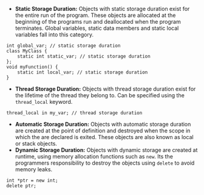 - **Static Storage Duration:** Objects with static storage duration exist for the entire run of the program. These objects are allocated at the beginning of the programs run and deallocated when the program terminates. Global variables, static data members and static local variables fall into this category.
```
int global_var; // static storage duration
class MyClass {
	static int static_var; // static storage duration
};
void myFunction() {
	static int local_var; // static storage duration
}
```

- **Thread Storage Duration:**  Objects with thread storage duration exist for the lifetime of the thread they belong to. Can be specified using the `thread_local` keyword.
```
thread_local in my_var; // thread storage duration
```

- **Automatic Storage Duration:** Objects with automatic storage duration are created at the point of definition and destroyed when the scope in which the are declared is exited. These objects are also known as local or stack objects.
- **Dynamic Storage Duration:** Objects with dynamic storage are created at runtime, using memory allocation functions such as `new`. Its the programmers responsibility to destroy the objects using `delete` to avoid memory leaks.
```
int *ptr = new int;
delete ptr;
```

